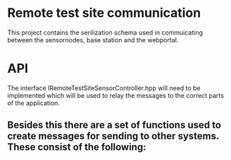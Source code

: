 # Remote test site communication
This project contains the serilization schema used in commuicating between the sensornodes, base station and the webportal.

# API
The interface IRemoteTestSiteSensorController.hpp will need to be implemented which will be used to relay the messages to the correct parts of the application. 

Besides this there are a set of functions used to create messages for sending to other systems. These consist of the following:
-  